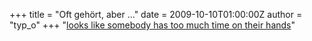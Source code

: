 +++
title = "Oft gehört, aber ..."
date = 2009-10-10T01:00:00Z
author = "typ_o"
+++
"[looks like somebody has too much time on their
hands](http://twitter.com/dwineman/status/1527341566)"
